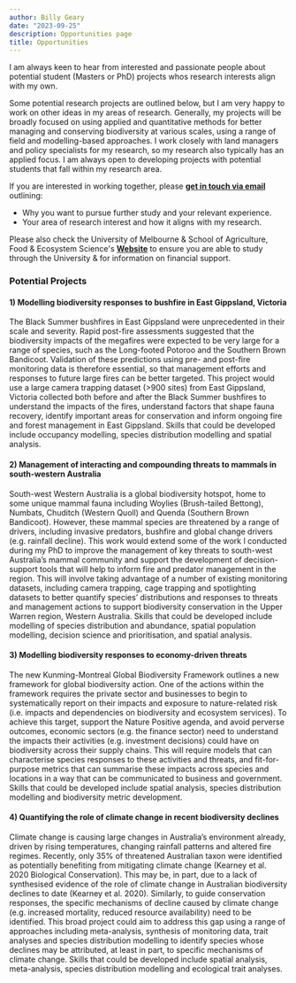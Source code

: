 ```yaml
---
author: Billy Geary
date: "2023-09-25"
description: Opportunities page
title: Opportunities
---
```


I am always keen to hear from interested and passionate people about potential student (Masters or PhD) projects whos research interests align with my own. 

Some potential research projects are outlined below, but I am very happy to work on other ideas in my areas of research. Generally, my projects will be broadly focused on using applied and quantitative methods for better managing and conserving biodiversity at various scales, using a range of field and modelling-based approaches. I work closely with land managers and policy specialists for my research, so my research also typically has an applied focus. I am always open to developing projects with potential students that fall within my research area. 

If you are interested in working together, please [**get in touch via email**](mailto:billy.geary@unimelb.edu.au) outlining:
-   Why you want to pursue further study and your relevant experience.
-   Your area of research interest and how it aligns with my research.

Please also check the University of Melbourne & School of Agriculture, Food & Ecosystem Science's [**Website**](https://safes.unimelb.edu.au/study) to ensure you are able to study through the University & for information on financial support. 

### Potential Projects

#### 1)	Modelling biodiversity responses to bushfire in East Gippsland, Victoria

The Black Summer bushfires in East Gippsland were unprecedented in their scale and severity. Rapid post-fire assessments suggested that the biodiversity impacts of the megafires were expected to be very large for a range of species, such as the Long-footed Potoroo and the Southern Brown Bandicoot. Validation of these predictions using pre- and post-fire monitoring data is therefore essential, so that management efforts and responses to future large fires can be better targeted. This project would use a large camera trapping dataset (>900 sites) from East Gippsland, Victoria collected both before and after the Black Summer bushfires to understand the impacts of the fires, understand factors that shape fauna recovery, identify important areas for conservation and inform ongoing fire and forest management in East Gippsland. Skills that could be developed include occupancy modelling, species distribution modelling and spatial analysis.  

#### 2)	Management of interacting and compounding threats to mammals in south-western Australia

South-west Western Australia is a global biodiversity hotspot, home to some unique mammal fauna including Woylies (Brush-tailed Bettong), Numbats, Chuditch (Western Quoll) and Quenda (Southern Brown Bandicoot). However, these mammal species are threatened by a range of drivers, including invasive predators, bushfire and global change drivers (e.g. rainfall decline). This work would extend some of the work I conducted during my PhD to improve the management of key threats to south-west Australia’s mammal community and support the development of decision-support tools that will help to inform fire and predator management in the region. This will involve taking advantage of a number of existing monitoring datasets, including camera trapping, cage trapping and spotlighting datasets to better quantify species’ distributions and responses to threats and management actions to support biodiversity conservation in the Upper Warren region, Western Australia. Skills that could be developed include modelling of species distribution and abundance, spatial population modelling, decision science and prioritisation, and spatial analysis. 

#### 3)	Modelling biodiversity responses to economy-driven threats

The new Kunming-Montreal Global Biodiversity Framework outlines a new framework for global biodiversity action. One of the actions within the framework requires the private sector and businesses to begin to systematically report on their impacts and exposure to nature-related risk (i.e. impacts and dependencies on biodiversity and ecosystem services). To achieve this target, support the Nature Positive agenda, and avoid perverse outcomes, economic sectors (e.g. the finance sector) need to understand the impacts their activities (e.g. investment decisions) could have on biodiversity across their supply chains. This will require models that can characterise species responses to these activities and threats, and fit-for-purpose metrics that can summarise these impacts across species and locations in a way that can be communicated to business and government. Skills that could be developed include spatial analysis, species distribution modelling and biodiversity metric development. 

#### 4)	Quantifying the role of climate change in recent biodiversity declines

Climate change is causing large changes in Australia’s environment already, driven by rising temperatures, changing rainfall patterns and altered fire regimes. Recently, only 35% of threatened Australian taxon were identified as potentially benefiting from mitigating climate change (Kearney et al. 2020 Biological Conservation). This may be, in part, due to a lack of synthesised evidence of the role of climate change in Australian biodiversity declines to date (Kearney et al. 2020). Similarly, to guide conservation responses, the specific mechanisms of decline caused by climate change (e.g. increased mortality, reduced resource availability) need to be identified. This broad project could aim to address this gap using a range of approaches including meta-analysis, synthesis of monitoring data, trait analyses and species distribution modelling to identify species whose declines may be attributed, at least in part, to specific mechanisms of climate change. Skills that could be developed include spatial analysis, meta-analysis, species distribution modelling and ecological trait analyses. 